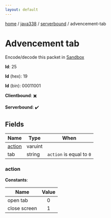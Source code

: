 ```yaml
---
layout: default
---
```


[home](/)  /  [java338](/protocol/java338)  /  [serverbound](/protocol/java338/serverbound)  /  advencement-tab

# Advencement tab

Encode/decode this packet in [Sandbox](../../../sandbox/java338#Serverbound.AdvencementTab)

**Id**: 25

**Id** (hex): 19

**Id** (bin): 00011001

**Clientbound**: ✖️

**Serverbound**: ✔️

## Fields

Name | Type | When
---|---|:---:
[action](#action) | varuint | 
tab | string | <code>action</code> is equal to <code>0</code>

### action

**Constants**:

Name | Value
---|:---:
open tab | 0
close screen | 1
